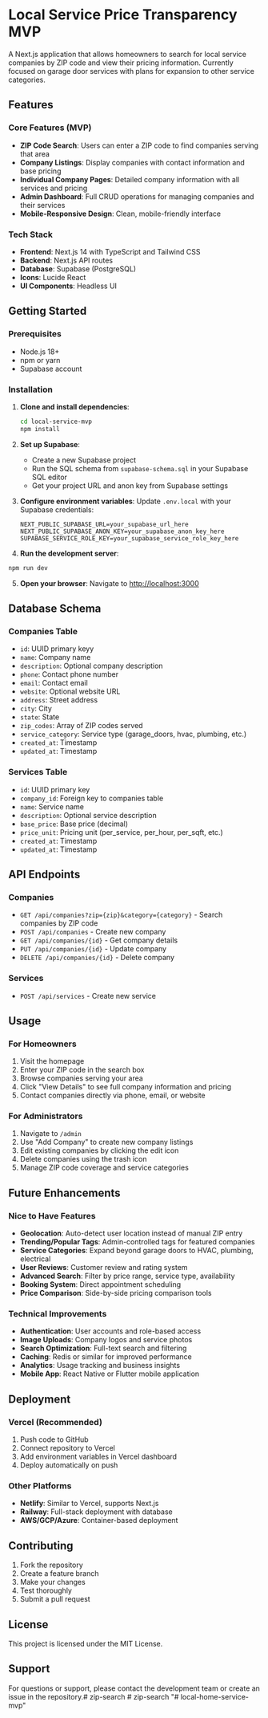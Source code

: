 # Local Service Price Transparency MVP

A Next.js application that allows homeowners to search for local service companies by ZIP code and view their pricing information. Currently focused on garage door services with plans for expansion to other service categories.

## Features

### Core Features (MVP)
- **ZIP Code Search**: Users can enter a ZIP code to find companies serving that area
- **Company Listings**: Display companies with contact information and base pricing
- **Individual Company Pages**: Detailed company information with all services and pricing
- **Admin Dashboard**: Full CRUD operations for managing companies and their services
- **Mobile-Responsive Design**: Clean, mobile-friendly interface

### Tech Stack
- **Frontend**: Next.js 14 with TypeScript and Tailwind CSS
- **Backend**: Next.js API routes
- **Database**: Supabase (PostgreSQL)
- **Icons**: Lucide React
- **UI Components**: Headless UI

## Getting Started

### Prerequisites
- Node.js 18+ 
- npm or yarn
- Supabase account

### Installation

1. **Clone and install dependencies**:
   ```bash
   cd local-service-mvp
   npm install
   ```

2. **Set up Supabase**:
   - Create a new Supabase project
   - Run the SQL schema from `supabase-schema.sql` in your Supabase SQL editor
   - Get your project URL and anon key from Supabase settings

3. **Configure environment variables**:
   Update `.env.local` with your Supabase credentials:
   ```env
   NEXT_PUBLIC_SUPABASE_URL=your_supabase_url_here
   NEXT_PUBLIC_SUPABASE_ANON_KEY=your_supabase_anon_key_here
   SUPABASE_SERVICE_ROLE_KEY=your_supabase_service_role_key_here
   ```

4. **Run the development server**:
```bash
npm run dev
   ```

5. **Open your browser**:
   Navigate to [http://localhost:3000](http://localhost:3000)

## Database Schema

### Companies Table
- `id`: UUID primary keyy
- `name`: Company name
- `description`: Optional company description
- `phone`: Contact phone number
- `email`: Contact email
- `website`: Optional website URL
- `address`: Street address
- `city`: City
- `state`: State
- `zip_codes`: Array of ZIP codes served
- `service_category`: Service type (garage_doors, hvac, plumbing, etc.)
- `created_at`: Timestamp
- `updated_at`: Timestamp

### Services Table
- `id`: UUID primary key
- `company_id`: Foreign key to companies table
- `name`: Service name
- `description`: Optional service description
- `base_price`: Base price (decimal)
- `price_unit`: Pricing unit (per_service, per_hour, per_sqft, etc.)
- `created_at`: Timestamp
- `updated_at`: Timestamp

## API Endpoints

### Companies
- `GET /api/companies?zip={zip}&category={category}` - Search companies by ZIP code
- `POST /api/companies` - Create new company
- `GET /api/companies/{id}` - Get company details
- `PUT /api/companies/{id}` - Update company
- `DELETE /api/companies/{id}` - Delete company

### Services
- `POST /api/services` - Create new service

## Usage

### For Homeowners
1. Visit the homepage
2. Enter your ZIP code in the search box
3. Browse companies serving your area
4. Click "View Details" to see full company information and pricing
5. Contact companies directly via phone, email, or website

### For Administrators
1. Navigate to `/admin`
2. Use "Add Company" to create new company listings
3. Edit existing companies by clicking the edit icon
4. Delete companies using the trash icon
5. Manage ZIP code coverage and service categories

## Future Enhancements

### Nice to Have Features
- **Geolocation**: Auto-detect user location instead of manual ZIP entry
- **Trending/Popular Tags**: Admin-controlled tags for featured companies
- **Service Categories**: Expand beyond garage doors to HVAC, plumbing, electrical
- **User Reviews**: Customer review and rating system
- **Advanced Search**: Filter by price range, service type, availability
- **Booking System**: Direct appointment scheduling
- **Price Comparison**: Side-by-side pricing comparison tools

### Technical Improvements
- **Authentication**: User accounts and role-based access
- **Image Uploads**: Company logos and service photos
- **Search Optimization**: Full-text search and filtering
- **Caching**: Redis or similar for improved performance
- **Analytics**: Usage tracking and business insights
- **Mobile App**: React Native or Flutter mobile application

## Deployment

### Vercel (Recommended)
1. Push code to GitHub
2. Connect repository to Vercel
3. Add environment variables in Vercel dashboard
4. Deploy automatically on push

### Other Platforms
- **Netlify**: Similar to Vercel, supports Next.js
- **Railway**: Full-stack deployment with database
- **AWS/GCP/Azure**: Container-based deployment

## Contributing

1. Fork the repository
2. Create a feature branch
3. Make your changes
4. Test thoroughly
5. Submit a pull request

## License

This project is licensed under the MIT License.

## Support

For questions or support, please contact the development team or create an issue in the repository.#   z i p - s e a r c h 
 
 #   z i p - s e a r c h 
 
 "# local-home-service-mvp" 
